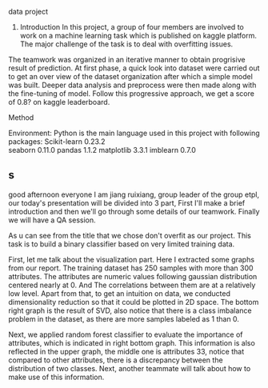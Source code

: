 data project
1. Introduction
In this project, a group of four members are involved to work on a machine learning task which is published on kaggle platform. The major challenge of the task is to deal with overfitting issues. 

The teamwork was organized in an iterative manner to obtain progrisive result of prediction. At first phase, a quick look into dataset were carried out to get an over view of the dataset organization after which a simple model was built. Deeper data analysis and preprocess were then made along with the fine-tuning of model.  Follow this progressive approach, we get a score of 0.8? on kaggle leaderboard. 

Method

Environment:  Python is the main language used in this project with following packages:
Scikit-learn 0.23.2  
seaborn 0.11.0
pandas 1.1.2
matplotlib 3.3.1
imblearn 0.7.0

## s
good afternoon everyone I am jiang ruixiang, group leader of the group etpl, our today's presentation will be divided into 3 part, First I'll make a brief introduction and then we'll go through some details of our teamwork. Finally we will have a QA session.

As u can see from the title that we chose don't overfit as our project. This task is to build a binary classifier based on very limited training data. 

First, let me talk about the visualization part. Here I extracted some graphs from our report. The training dataset has 250 samples with more than 300 attributes. The attributes are numeric values following gaussian distribution centered nearly at 0. And The correlations between them are at a relatively low level. Apart from that, to get an intuition on data, we conducted dimensionality reduction so that it could be plotted in 2D space. The bottom right graph is the result of SVD, also notice that there is a class imbalance problem in the dataset, as there are more samples labeled as 1 than 0.  

Next, we applied random forest classifier to evaluate the importance of attributes, which is indicated in right bottom graph. This information is also reflected in the upper graph, the middle one is attributes 33, notice that compared to other attributes, there is a discrepancy between the distribution of two classes. Next, another teammate will talk about how to make use of this information.
